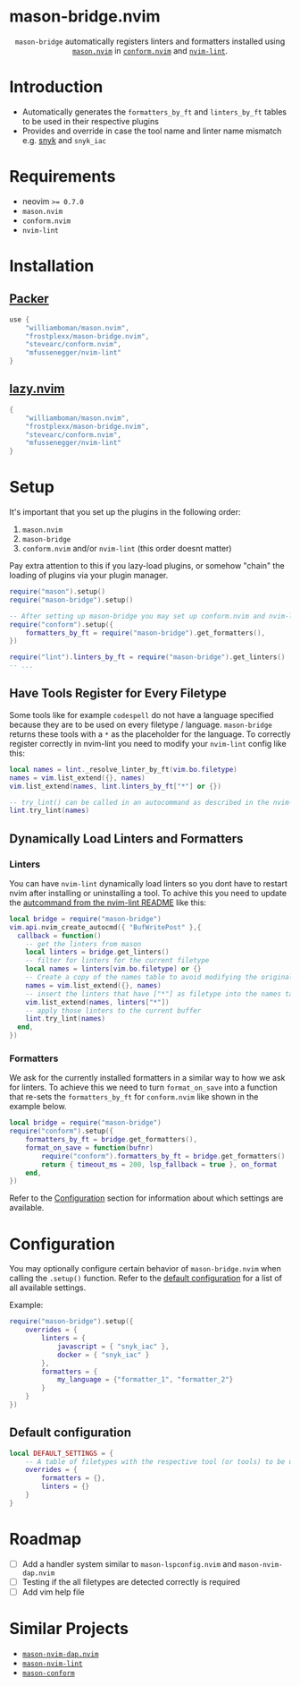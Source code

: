 # mason-bridge.nvim

<p align="center">
  <code>mason-bridge</code> automatically registers linters and formatters installed using
<a href="https://github.com/williamboman/mason.nvim"><code>mason.nvim</code></a> in <a href="https://github.com/stevearc/conform.nvim"><code>conform.nvim</code></a> and <a href="https://github.com/mfussenegger/nvim-lint"><code>nvim-lint</code></a>.  
</p>

# Introduction

- Automatically generates the `formatters_by_ft` and `linters_by_ft` tables to be used in their respective plugins
- Provides and override in case the tool name and linter name mismatch e.g. [snyk](https://github.com/snyk/cli) and `snyk_iac`

# Requirements

- neovim `>= 0.7.0`
- `mason.nvim`
- `conform.nvim`
- `nvim-lint`

# Installation

## [Packer](https://github.com/wbthomason/packer.nvim)

```lua
use {
    "williamboman/mason.nvim",
    "frostplexx/mason-bridge.nvim",
    "stevearc/conform.nvim",
    "mfussenegger/nvim-lint"
}
```

## [lazy.nvim](https://github.com/folke/lazy.nvim)

```lua
{
    "williamboman/mason.nvim",
    "frostplexx/mason-bridge.nvim",
    "stevearc/conform.nvim",
    "mfussenegger/nvim-lint"
}
```

# Setup

It's important that you set up the plugins in the following order:

1. `mason.nvim`
2. `mason-bridge`
3. `conform.nvim` and/or `nvim-lint` (this order doesnt matter)

Pay extra attention to this if you lazy-load plugins, or somehow "chain" the loading of plugins via your plugin manager.

```lua
require("mason").setup()
require("mason-bridge").setup()

-- After setting up mason-bridge you may set up conform.nvim and nvim-lint
require("conform").setup({
    formatters_by_ft = require("mason-bridge").get_formatters(),
})

require("lint").linters_by_ft = require("mason-bridge").get_linters()
-- ...
```

## Have Tools Register for Every Filetype

Some tools like for example `codespell` do not have a language specified because they are to be used on every filetype / language.
`mason-bridge` returns these tools with a `*` as the placeholder for the language.
To correctly register correctly in nvim-lint you need to modify your `nvim-lint` config like this: 
```lua
local names = lint._resolve_linter_by_ft(vim.bo.filetype)
names = vim.list_extend({}, names)
vim.list_extend(names, lint.linters_by_ft["*"] or {})

-- try_lint() can be called in an autocommand as described in the nvim-lint README
lint.try_lint(names)
```

## Dynamically Load Linters and Formatters

### Linters

You can have `nvim-lint` dynamically load linters so you dont have to restart nvim after installing or uninstalling a tool. To achive this you need to update the [autcommand from the nvim-lint README](https://github.com/mfussenegger/nvim-lint?tab=readme-ov-file#usage) like this:
```lua
local bridge = require("mason-bridge")
vim.api.nvim_create_autocmd({ "BufWritePost" },{
  callback = function()
    -- get the linters from mason
    local linters = bridge.get_linters()
    -- filter for linters for the current filetype
    local names = linters[vim.bo.filetype] or {}
    -- Create a copy of the names table to avoid modifying the original.
    names = vim.list_extend({}, names)
    -- insert the linters that have ["*"] as filetype into the names table
    vim.list_extend(names, linters["*"])
    -- apply those linters to the current buffer
    lint.try_lint(names)
  end,
})
```

### Formatters

We ask for the currently installed formatters in a similar way to how we ask for linters. To achieve this we need to turn `format_on_save` into a function that re-sets the `formatters_by_ft` for `conform.nvim` like shown in the example below.

```lua
local bridge = require("mason-bridge")
require("conform").setup({
	formatters_by_ft = bridge.get_formatters(),
	format_on_save = function(bufnr)
		require("conform").formatters_by_ft = bridge.get_formatters()
		return { timeout_ms = 200, lsp_fallback = true }, on_format
	end,
})
```

Refer to the [Configuration](#configuration) section for information about which settings are available.

# Configuration

You may optionally configure certain behavior of `mason-bridge.nvim` when calling the `.setup()` function. Refer to
the [default configuration](#default-configuration) for a list of all available settings.

Example:

```lua
require("mason-bridge").setup({
    overrides = {
        linters = {
            javascript = { "snyk_iac" },
            docker = { "snyk_iac" }
        },
        formatters = {
            my_language = {"formatter_1", "formatter_2"}
        }
    }
})

```

## Default configuration

```lua
local DEFAULT_SETTINGS = {
    -- A table of filetypes with the respective tool (or tools) to be used
    overrides = {
        formatters = {},
        linters = {}
    }
}
```

# Roadmap

- [ ] Add a handler system similar to `mason-lspconfig.nvim` and `mason-nvim-dap.nvim`
- [ ] Testing if the all filetypes are detected correctly is required
- [ ] Add vim help file

# Similar Projects

- <a href="https://github.com/jay-babu/mason-nvim-dap.nvim"><code>mason-nvim-dap.nvim</code></a>
- <a href="https://github.com/rshkarin/mason-nvim-lint"><code>mason-nvim-lint</code></a>
- <a href="https://github.com/LittleEndianRoot/mason-conform"><code>mason-conform</code></a>

[help-mason-bridge]: ./doc/mason-bridge.txt#L1
